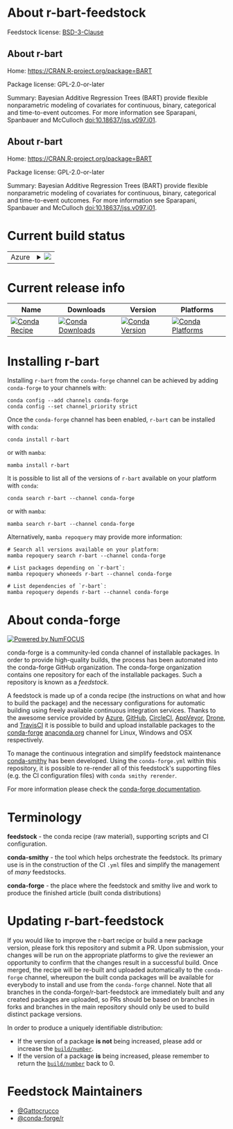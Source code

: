 About r-bart-feedstock
======================

Feedstock license: [BSD-3-Clause](https://github.com/conda-forge/r-bart-feedstock/blob/main/LICENSE.txt)


About r-bart
------------

Home: https://CRAN.R-project.org/package=BART

Package license: GPL-2.0-or-later

Summary: Bayesian Additive Regression Trees (BART) provide flexible nonparametric modeling of covariates for continuous, binary, categorical and time-to-event outcomes.  For more information see Sparapani, Spanbauer and McCulloch <doi:10.18637/jss.v097.i01>.

About r-bart
------------

Home: https://CRAN.R-project.org/package=BART

Package license: GPL-2.0-or-later

Summary: Bayesian Additive Regression Trees (BART) provide flexible nonparametric modeling of covariates for continuous, binary, categorical and time-to-event outcomes.  For more information see Sparapani, Spanbauer and McCulloch <doi:10.18637/jss.v097.i01>.

Current build status
====================


<table>
    
  <tr>
    <td>Azure</td>
    <td>
      <details>
        <summary>
          <a href="https://dev.azure.com/conda-forge/feedstock-builds/_build/latest?definitionId=21710&branchName=main">
            <img src="https://dev.azure.com/conda-forge/feedstock-builds/_apis/build/status/r-bart-feedstock?branchName=main">
          </a>
        </summary>
        <table>
          <thead><tr><th>Variant</th><th>Status</th></tr></thead>
          <tbody><tr>
              <td>linux_64_r_base4.2</td>
              <td>
                <a href="https://dev.azure.com/conda-forge/feedstock-builds/_build/latest?definitionId=21710&branchName=main">
                  <img src="https://dev.azure.com/conda-forge/feedstock-builds/_apis/build/status/r-bart-feedstock?branchName=main&jobName=linux&configuration=linux%20linux_64_r_base4.2" alt="variant">
                </a>
              </td>
            </tr><tr>
              <td>linux_64_r_base4.3</td>
              <td>
                <a href="https://dev.azure.com/conda-forge/feedstock-builds/_build/latest?definitionId=21710&branchName=main">
                  <img src="https://dev.azure.com/conda-forge/feedstock-builds/_apis/build/status/r-bart-feedstock?branchName=main&jobName=linux&configuration=linux%20linux_64_r_base4.3" alt="variant">
                </a>
              </td>
            </tr><tr>
              <td>osx_64_r_base4.2</td>
              <td>
                <a href="https://dev.azure.com/conda-forge/feedstock-builds/_build/latest?definitionId=21710&branchName=main">
                  <img src="https://dev.azure.com/conda-forge/feedstock-builds/_apis/build/status/r-bart-feedstock?branchName=main&jobName=osx&configuration=osx%20osx_64_r_base4.2" alt="variant">
                </a>
              </td>
            </tr><tr>
              <td>osx_64_r_base4.3</td>
              <td>
                <a href="https://dev.azure.com/conda-forge/feedstock-builds/_build/latest?definitionId=21710&branchName=main">
                  <img src="https://dev.azure.com/conda-forge/feedstock-builds/_apis/build/status/r-bart-feedstock?branchName=main&jobName=osx&configuration=osx%20osx_64_r_base4.3" alt="variant">
                </a>
              </td>
            </tr><tr>
              <td>win_64</td>
              <td>
                <a href="https://dev.azure.com/conda-forge/feedstock-builds/_build/latest?definitionId=21710&branchName=main">
                  <img src="https://dev.azure.com/conda-forge/feedstock-builds/_apis/build/status/r-bart-feedstock?branchName=main&jobName=win&configuration=win%20win_64_" alt="variant">
                </a>
              </td>
            </tr>
          </tbody>
        </table>
      </details>
    </td>
  </tr>
</table>

Current release info
====================

| Name | Downloads | Version | Platforms |
| --- | --- | --- | --- |
| [![Conda Recipe](https://img.shields.io/badge/recipe-r--bart-green.svg)](https://anaconda.org/conda-forge/r-bart) | [![Conda Downloads](https://img.shields.io/conda/dn/conda-forge/r-bart.svg)](https://anaconda.org/conda-forge/r-bart) | [![Conda Version](https://img.shields.io/conda/vn/conda-forge/r-bart.svg)](https://anaconda.org/conda-forge/r-bart) | [![Conda Platforms](https://img.shields.io/conda/pn/conda-forge/r-bart.svg)](https://anaconda.org/conda-forge/r-bart) |

Installing r-bart
=================

Installing `r-bart` from the `conda-forge` channel can be achieved by adding `conda-forge` to your channels with:

```
conda config --add channels conda-forge
conda config --set channel_priority strict
```

Once the `conda-forge` channel has been enabled, `r-bart` can be installed with `conda`:

```
conda install r-bart
```

or with `mamba`:

```
mamba install r-bart
```

It is possible to list all of the versions of `r-bart` available on your platform with `conda`:

```
conda search r-bart --channel conda-forge
```

or with `mamba`:

```
mamba search r-bart --channel conda-forge
```

Alternatively, `mamba repoquery` may provide more information:

```
# Search all versions available on your platform:
mamba repoquery search r-bart --channel conda-forge

# List packages depending on `r-bart`:
mamba repoquery whoneeds r-bart --channel conda-forge

# List dependencies of `r-bart`:
mamba repoquery depends r-bart --channel conda-forge
```


About conda-forge
=================

[![Powered by
NumFOCUS](https://img.shields.io/badge/powered%20by-NumFOCUS-orange.svg?style=flat&colorA=E1523D&colorB=007D8A)](https://numfocus.org)

conda-forge is a community-led conda channel of installable packages.
In order to provide high-quality builds, the process has been automated into the
conda-forge GitHub organization. The conda-forge organization contains one repository
for each of the installable packages. Such a repository is known as a *feedstock*.

A feedstock is made up of a conda recipe (the instructions on what and how to build
the package) and the necessary configurations for automatic building using freely
available continuous integration services. Thanks to the awesome service provided by
[Azure](https://azure.microsoft.com/en-us/services/devops/), [GitHub](https://github.com/),
[CircleCI](https://circleci.com/), [AppVeyor](https://www.appveyor.com/),
[Drone](https://cloud.drone.io/welcome), and [TravisCI](https://travis-ci.com/)
it is possible to build and upload installable packages to the
[conda-forge](https://anaconda.org/conda-forge) [anaconda.org](https://anaconda.org/)
channel for Linux, Windows and OSX respectively.

To manage the continuous integration and simplify feedstock maintenance
[conda-smithy](https://github.com/conda-forge/conda-smithy) has been developed.
Using the ``conda-forge.yml`` within this repository, it is possible to re-render all of
this feedstock's supporting files (e.g. the CI configuration files) with ``conda smithy rerender``.

For more information please check the [conda-forge documentation](https://conda-forge.org/docs/).

Terminology
===========

**feedstock** - the conda recipe (raw material), supporting scripts and CI configuration.

**conda-smithy** - the tool which helps orchestrate the feedstock.
                   Its primary use is in the construction of the CI ``.yml`` files
                   and simplify the management of *many* feedstocks.

**conda-forge** - the place where the feedstock and smithy live and work to
                  produce the finished article (built conda distributions)


Updating r-bart-feedstock
=========================

If you would like to improve the r-bart recipe or build a new
package version, please fork this repository and submit a PR. Upon submission,
your changes will be run on the appropriate platforms to give the reviewer an
opportunity to confirm that the changes result in a successful build. Once
merged, the recipe will be re-built and uploaded automatically to the
`conda-forge` channel, whereupon the built conda packages will be available for
everybody to install and use from the `conda-forge` channel.
Note that all branches in the conda-forge/r-bart-feedstock are
immediately built and any created packages are uploaded, so PRs should be based
on branches in forks and branches in the main repository should only be used to
build distinct package versions.

In order to produce a uniquely identifiable distribution:
 * If the version of a package **is not** being increased, please add or increase
   the [``build/number``](https://docs.conda.io/projects/conda-build/en/latest/resources/define-metadata.html#build-number-and-string).
 * If the version of a package **is** being increased, please remember to return
   the [``build/number``](https://docs.conda.io/projects/conda-build/en/latest/resources/define-metadata.html#build-number-and-string)
   back to 0.

Feedstock Maintainers
=====================

* [@Gattocrucco](https://github.com/Gattocrucco/)
* [@conda-forge/r](https://github.com/conda-forge/r/)

